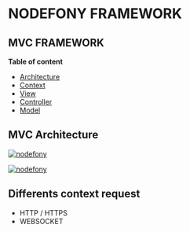 # **NODEFONY FRAMEWORK**

## MVC FRAMEWORK 
__Table of content__

- [Architecture](#architecture)
- [Context](#context)
- [View](#view) 
- [Controller](#controller)
- [Model](#model)

## <a name="architecture"></a> MVC Architecture

[![nodefony](https://raw.githubusercontent.com/ccamensuli/nodefony/master/src/nodefony/doc/MVC/MVC.png)](https://github.com/ccamensuli/nodefony)

[![nodefony](https://raw.githubusercontent.com/ccamensuli/nodefony/master/src/nodefony/doc/MVC/MVC2.png)](https://github.com/ccamensuli/nodefony)

## <a name="context"></a> Differents context request
- HTTP / HTTPS
- WEBSOCKET

